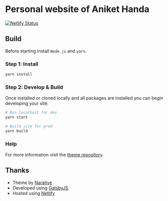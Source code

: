 # Personal website of Aniket Handa
[![Netlify Status](https://api.netlify.com/api/v1/badges/ab2a8639-70c6-4f08-82d4-6dae9f85336b/deploy-status)](https://app.netlify.com/sites/aniket-handa/deploys)

## Build

Before starting install `Node.js` and `yarn`.

### Step 1: Install
```sh
yarn install
```

### Step 2: Develop & Build

Once installed or cloned locally and all packages are installed you can begin developing your site.

```sh
# Run localhost for dev
yarn start

# Build site for prod
yarn build
```

### Help

For more information visit the [theme repository](https://github.com/narative/gatsby-theme-novela).

## Thanks
  - Theme by [Narative](https://narative.co)
 - Developed using [GatsbyJS](https://www.gatsbyjs.org/)
 - Hosted using [Netlify](https://netlify.com)